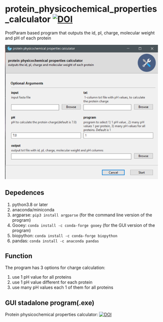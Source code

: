 # protein_physicochemical_properties_calculator [![DOI](https://zenodo.org/badge/DOI/10.5281/zenodo.5810938.svg)](https://doi.org/10.5281/zenodo.5810938)
ProtParam based program that outputs the id, pI, charge, molecular weight and pH of each protein

![](img/program_gui.png)
## **Depedences** 
1. python3.8 or later
2. anaconda/miniconda
3. argparse: `pip3 install argparse` (for the command line version of the program)
4. Gooey: `conda install -c conda-forge gooey` (for the GUI version of the program)
5. biopython: `conda install -c conda-forge biopython`
6. pandas: `conda install -c anaconda pandas`

## **Function**
The program has 3 options for charge calculation:
1. use 1 pH value for all proteins
2. use 1 pH value different for each protein
3. use many pH values each 1 of them for all proteins

## **GUI stadalone program(.exe)**
Protein physicochemical properties calculator: [![DOI](https://zenodo.org/badge/DOI/10.5281/zenodo.5810877.svg)](https://doi.org/10.5281/zenodo.5810877)
